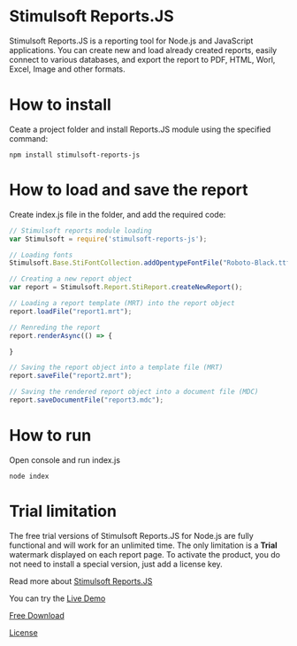 # Stimulsoft Reports.JS
Stimulsoft Reports.JS is a reporting tool for Node.js and JavaScript applications. You can create new and load already created reports, easily connect to various databases, and export the report to PDF, HTML, Worl, Excel, Image and other formats.

# How to install
Ceate a project folder and install Reports.JS module using the specified command:
```
npm install stimulsoft-reports-js
```

# How to load and save the report
Create index.js file in the folder, and add the required code:
```js
// Stimulsoft reports module loading
var Stimulsoft = require('stimulsoft-reports-js');

// Loading fonts
Stimulsoft.Base.StiFontCollection.addOpentypeFontFile("Roboto-Black.ttf");

// Creating a new report object
var report = Stimulsoft.Report.StiReport.createNewReport();

// Loading a report template (MRT) into the report object
report.loadFile("report1.mrt");

// Renreding the report
report.renderAsync(() => {

}

// Saving the report object into a template file (MRT)
report.saveFile("report2.mrt");

// Saving the rendered report object into a document file (MDC)
report.saveDocumentFile("report3.mdc");
```

# How to run
Open console and run index.js
```
node index
```

# Trial limitation
The free trial versions of Stimulsoft Reports.JS for Node.js are fully functional and will work for an unlimited time. The only limitation is a **Trial** watermark displayed on each report page. To activate the product, you do not need to install a special version, just add a license key.

Read more about [Stimulsoft Reports.JS](https://www.stimulsoft.com/en/products/reports-js)

You can try the [Live Demo](http://demo.stimulsoft.com/#Js)

[Free Download](https://www.stimulsoft.com/en/downloads)

[License](LICENSE.md)
